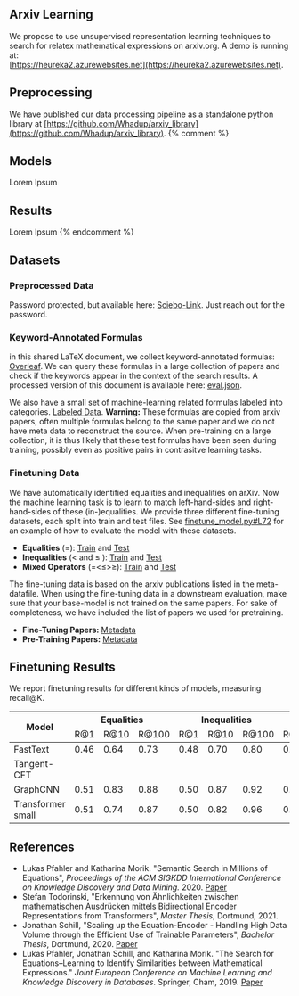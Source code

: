 ## Arxiv Learning
We propose to use unsupervised representation learning techniques to search for relatex mathematical expressions on arxiv.org. A demo is running at:  
[https://heureka2.azurewebsites.net](https://heureka2.azurewebsites.net).

## Preprocessing

We have published our data processing pipeline as a standalone python library at [https://github.com/Whadup/arxiv_library](https://github.com/Whadup/arxiv_library). 
{% comment %} 
## Models

Lorem Ipsum

## Results

Lorem Ipsum
{% endcomment %}

## Datasets

### Preprocessed Data

Password protected, but available here: [Sciebo-Link](https://tu-dortmund.sciebo.de/s/Ul9xSFnbeQFV9qC). 
Just reach out for the password.

### Keyword-Annotated Formulas

in this shared LaTeX document, we collect keyword-annotated formulas: [Overleaf](https://www.overleaf.com/8721648589nrjxgwmtzfvm). We can query these formulas in a large collection of papers and check if the keywords appear in the context of the search results. A processed version of this document is available here: [eval.json](https://github.com/Whadup/arxiv_learning/blob/master/eval.json).

We also have a small set of machine-learning related formulas labeled into categories. [Labeled Data](https://github.com/Whadup/arxiv_learning/blob/master/eval.json). __Warning:__ These formulas are copied from arxiv papers, often multiple formulas belong to the same paper and we do not have meta data to reconstruct the source. When pre-training on a large collection, it is thus likely that these test formulas have been seen during training, possibly even as positive pairs in contrasitve learning tasks.

### Finetuning Data
We have automatically identified equalities and inequalities on arXiv. Now the machine learning task is to learn to match left-hand-sides and right-hand-sides of these (in-)equalities. We provide three different fine-tuning datasets, each split into train and test files. See [finetune_model.py#L72](https://github.com/Whadup/arxiv_learning/blob/799cb2f861fef70fdd46acf23c3ed97064655ef4/arxiv_learning/jobs/finetune_model.py#L72) for an example of how to evaluate the model with these datasets.

- __Equalities__ (=):  [Train](https://github.com/Whadup/arxiv_learning/blob/master/data/finetune_equalities_train.jsonl.gz) and [Test](https://github.com/Whadup/arxiv_learning/blob/master/data/finetune_equalities_test.jsonl.gz)
- __Inequalities__ (< and ≤ ): [Train](https://github.com/Whadup/arxiv_learning/blob/master/data/finetune_inequalities_train.jsonl.gz) and [Test](https://github.com/Whadup/arxiv_learning/blob/master/data/finetune_inequalities_test.jsonl.gz)
- __Mixed Operators__ (=<≤>≥): [Train](https://github.com/Whadup/arxiv_learning/blob/master/data/finetune_relations_train.jsonl.gz) and [Test](https://github.com/Whadup/arxiv_learning/blob/master/data/finetune_relations_test.jsonl.gz)

The fine-tuning data is based on the arxiv publications listed in the meta-datafile. When using the fine-tuning data in a downstream evaluation, make sure that your base-model is not trained on the same papers.
For sake of completeness, we have included the list of papers we used for pretraining.

- __Fine-Tuning Papers:__ [Metadata](https://github.com/Whadup/arxiv_learning/blob/master/data/test_papers_meta.json.gz)
- __Pre-Training Papers:__ [Metadata](https://github.com/Whadup/arxiv_learning/blob/master/data/train_papers_meta.json.gz)

## Finetuning Results

We report finetuning results for different kinds of models, measuring recall@K.

<table>
<thead>
  <tr>
    <th rowspan="2">Model</th>
    <th colspan="3">Equalities</th>
    <th colspan="3">Inequalities</th>
    <th colspan="3">Mixed Operators</th>
  </tr>
  <tr>
    <td>R@1</td>
    <td>R@10</td>
    <td>R@100</td>
    <td>R@1</td>
    <td>R@10</td>
    <td>R@100</td>
    <td>R@1</td>
    <td>R@10</td>
    <td>R@100</td>
  </tr>
</thead>
<tbody>
  <tr>
    <td>FastText</td>
    <td>0.46</td>
    <td>0.64</td>
    <td>0.73</td>
    <td>0.48</td>
    <td>0.70</td>
    <td>0.80</td>
    <td>0.47</td>
    <td>0.63</td>
    <td>0.73</td>
  </tr>
  <tr>
    <td>Tangent-CFT</td>
    <td></td>
    <td></td>
    <td></td>
    <td></td>
    <td></td>
    <td></td>
    <td></td>
    <td></td>
    <td></td>
  </tr>
  <tr>
    <td>GraphCNN</td>
    <td>0.51</td>
    <td>0.83</td>
    <td>0.88</td>
    <td>0.50</td>
    <td>0.87</td>
    <td>0.92</td>
    <td>0.51</td>
    <td>0.83</td>
    <td>0.88</td>
  </tr>
  <tr>
    <td>Transformer small</td>
    <td>0.51</td>
    <td>0.74</td>
    <td>0.87</td>
    <td>0.50</td>
    <td>0.82</td>
    <td>0.96</td>
    <td>0.52</td>
    <td>0.74</td>
    <td>0.86</td>
  </tr>
</tbody>
</table>

## References

- Lukas Pfahler and Katharina Morik. "Semantic Search in Millions of Equations", *Proceedings of the ACM SIGKDD International Conference on Knowledge Discovery and Data Mining.* 2020. [Paper](https://dl.acm.org/doi/pdf/10.1145/3394486.3403056)
- Stefan Todorinski, "Erkennung von Ähnlichkeiten zwischen mathematischen Ausdrücken mittels Bidirectional Encoder Representations from Transformers", *Master Thesis*, Dortmund, 2021.
- Jonathan Schill, "Scaling up the Equation-Encoder - Handling High Data Volume through the Efficient Use of Trainable Parameters", *Bachelor Thesis*, Dortmund, 2020. [Paper](https://www-ai.cs.tu-dortmund.de/auto?self=%24g2mkm58yyo)
- Lukas Pfahler, Jonathan Schill, and Katharina Morik. "The Search for Equations–Learning to Identify Similarities between Mathematical Expressions." *Joint European Conference on Machine Learning and Knowledge Discovery in Databases*. Springer, Cham, 2019. [Paper](https://link.springer.com/chapter/10.1007/978-3-030-46133-1_42)

